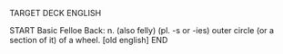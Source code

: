 TARGET DECK
ENGLISH

START
Basic
Felloe
Back: n. (also felly) (pl. -s or -ies) outer circle (or a section of it) of a wheel. [old english]
END

